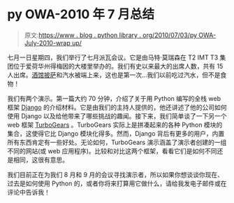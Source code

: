 # py OWA-2010 年 7 月总结

> 原文:[https://www . blog . python library . org/2010/07/03/py OWA-July-2010-wrap up/](https://www.blog.pythonlibrary.org/2010/07/03/pyowa-july-2010-wrapup/)

七月一日星期四，我们举行了七月派瓦会议。它是由马特·莫瑞森在 T2 IMT T3 集团位于爱荷华州得梅因的大楼里举办的。我们有史以来最大的出席人数，共有 15 人出席。[酒馆披萨](http://www.tavernpizza.com/)和汽水被端上来，这也是第一次...我们以前吃过汽水，但不是食物！

我们有两个演示。第一篇大约 70 分钟，介绍了关于用 Python 编写的全栈 web 框架 [Django](http://www.djangoproject.com/) 的介绍材料。它是由我们的主持人提供的，他还讲述了他的公司如何使用 Django 以及给他带来了哪些挑战的趣闻。接下来，我们简单谈了一下另一个 web 框架 [TurboGears](http://turbogears.org/) 。TurboGears 实际上是拼凑起来的各种 Python 模块的集合，这使得它比 Django 模块化得多。然而，Django 背后有更多的用户，内置所有东西肯定有一些好处。无论如何，TurboGears 演示涵盖了演示者创建的一组不同的网站(或 web 应用程序)。比较和对比这两个框架，看看它们是如何不同还是相同，这很有意思。

我们目前正在为我们 8 月和 9 月的会议寻找演示者，所以如果你想谈谈你现在、过去是如何使用 Python 的，或者你将来打算用它做什么，请给我发电子邮件或在评论中告诉我！